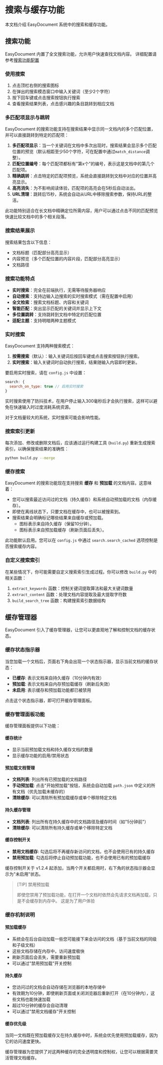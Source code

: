 # 搜索与缓存功能

本文档介绍 EasyDocument 系统中的搜索和缓存功能。

## 搜索功能

EasyDocument 内置了全文搜索功能，允许用户快速查找文档内容。
详细配置请参考[搜索功能配置](配置详解/搜索功能.md)

### 使用搜索

1. 点击顶栏右侧的搜索图标 <i class="fas fa-search"></i>
2. 在弹出的搜索模态窗口中输入关键词（至少2个字符）
3. 按下回车键或点击搜索按钮执行搜索
4. 查看搜索结果列表，点击感兴趣的条目跳转到相应文档

### 多匹配项显示与跳转

EasyDocument 的搜索功能支持在搜索结果中显示同一文档内的多个匹配位置，并可以直接跳转到特定的匹配项：

1. **多匹配项显示**：当一个关键词在文档中多次出现时，搜索结果会显示多个匹配位置的预览（默认相距至少50个字符，可在配置中通过`match_distance`调整）。
2. **匹配位置编号**：每个匹配项都标有"第x个"的编号，表示这是文档中的第几个匹配项。
3. **精确跳转**：点击特定的匹配项预览，系统会直接跳转到文档中对应的位置并高亮显示。
4. **高亮消失**：为不影响阅读体验，匹配项的高亮会在5秒后自动淡出。
5. **URL清理**：跳转后15秒，系统会自动从URL中移除搜索参数，保持URL的整洁。

此功能特别适合在长文档中精确定位所需内容，用户可以通过点击不同的匹配预览快速比较文档中的多个相关段落。

### 搜索结果展示

搜索结果包含以下信息：

- 文档标题（匹配部分高亮显示）
- 内容预览（多个匹配位置的内容片段，匹配部分高亮显示）
- 文档路径

### 搜索功能特点

- **实时搜索**：完全在前端执行，无需等待服务器响应
- **自动搜索**：支持边输入边搜索的实时搜索模式（需在配置中启用）
- **全文检索**：搜索文档标题、内容和关键词
- **智能匹配**：突出显示匹配的关键词并显示上下文
- **多位置跳转**：支持跳转到文档中特定的匹配位置
- **适配主题**：支持明暗两种主题模式

### 实时搜索

EasyDocument 支持两种搜索模式：

1. **按需搜索**（默认）：输入关键词后按回车键或点击搜索按钮执行搜索。
2. **实时搜索**：输入关键词时自动执行搜索，结果随输入内容即时更新。

要启用实时搜索，请在 `config.js` 中设置：

```javascript
search: {
  search_on_type: true // 启用实时搜索
}
```

实时搜索使用了防抖技术，在用户停止输入300毫秒后才会执行搜索，这样可以避免在快速输入时过度消耗系统资源。

对于文档量较大的系统，实时搜索可能会影响性能。

### 搜索索引更新

每次添加、修改或删除文档后，应该通过运行构建工具 (`build.py`) 重新生成搜索索引，以确保搜索结果的准确性：

```bash
python build.py --merge
```

### 缓存搜索

EasyDocument 的搜索功能现在支持搜索 **缓存** 和 **预加载** 的文档内容。这意味着：

- 您可以搜索最近访问过的文档（持久缓存）和系统自动预加载的文档（内存缓存）。
- 即使在离线状态下，只要文档在缓存中，也可以被搜索到。
- 搜索结果会明确标记哪些结果来自缓存或预加载。
  - <i class="fas fa-database text-blue-500"></i> 图标表示来自持久缓存（保留10分钟）。
  - <i class="fas fa-bolt text-purple-500"></i> 图标表示来自预加载缓存（刷新页面后丢失）。

此功能默认启用。您可以在 `config.js` 中通过 `search.search_cached` 选项控制是否搜索缓存内容。

### 自定义搜索索引

在某些情况下，你可能需要自定义搜索索引生成过程。你可以修改 `build.py` 中的相关函数：

1. `extract_keywords` 函数：控制关键词提取算法和最大关键词数量
2. `extract_content` 函数：处理文档内容提取及最大提取字符数
3. `build_search_tree` 函数：构建搜索索引数据结构

## 缓存管理器

EasyDocument 引入了缓存管理器，让您可以更直观地了解和控制文档的缓存状态。

### 缓存状态指示器

当您加载一个文档后，页面右下角会出现一个状态指示器，显示当前文档的缓存状态：

- <i class="fas fa-database text-blue-500"></i> **已缓存**: 表示文档来自持久缓存（10分钟内有效）
- <i class="fas fa-bolt text-purple-500"></i> **预加载**: 表示文档来自内存预加载缓存（刷新后失效）
- <i class="fas fa-ban text-gray-500"></i> **未启用**: 表示缓存和预加载功能都已被禁用

点击这个状态指示器，即可打开缓存管理面板。

### 缓存管理面板功能

缓存管理面板提供以下功能：

#### 缓存统计
- 显示当前预加载文档和持久缓存文档的数量
- 显示缓存功能的启用/禁用状态

#### 预加载文档管理
- **文档列表**: 列出所有已预加载的文档路径
- **手动预加载**: 点击"开始预加载"按钮，系统会自动加载 `path.json` 中定义的所有文档（优先加载未缓存的）
- **清除缓存**: 可以清除所有预加载缓存或单个移除特定文档

#### 持久缓存管理
- **文档列表**: 列出所有在持久缓存中的文档路径及缓存时间（如"5分钟前"）
- **清除缓存**: 可以清除所有持久缓存或单个移除特定文档

#### 缓存控制开关
- **禁用文档缓存**: 勾选后将不再缓存新访问的文档，也不会使用已有的持久缓存
- **禁用预加载**: 勾选后将停止自动预加载功能，也不会使用已有的预加载缓存

缓存控制开关于 v1.2.4 起添加，当两个开关都启用时，右下角的状态指示器会显示为"未启用"状态。

> [TIP] 禁用预加载
>
> 即使您禁用了预加载功能，在打开一个文档时依然会先请求文档再加载，只是不会缓存到内存中。
> 这是为了用户体验

### 缓存机制说明

#### 预加载缓存
- 系统会在后台自动加载一些您可能接下来会访问的文档（基于当前文档的同级和子级文档）
- 这些文档存储在内存中，访问速度极快
- 刷新页面后会丢失，需要重新预加载
- 可以通过"禁用预加载"开关控制

#### 持久缓存
- 您访问过的文档会自动存储在浏览器的本地存储中
- 有效期为10分钟，即使刷新页面或关闭浏览器后重新打开（在10分钟内），这些文档也能快速加载
- 超过10分钟的缓存会自动清理
- 可以通过"禁用文档缓存"开关控制

#### 缓存优先级
当同一文档既在预加载缓存又在持久缓存中时，系统会优先使用预加载缓存，因为它的访问速度更快。

缓存管理器为您提供了对这两种缓存的完全透明度和控制权，让您可以根据需要灵活管理文档缓存。 